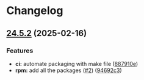 # Changelog

## [24.5.2](https://github.com/joshuachp/packages/compare/astartectl-v24.5.2...astartectl-v24.5.2) (2025-02-16)


### Features

* **ci:** automate packaging with make file ([887910e](https://github.com/joshuachp/packages/commit/887910e26c42e71970ce0b94f12bccfe619c0574))
* **rpm:** add all the packages ([#2](https://github.com/joshuachp/packages/issues/2)) ([94692c3](https://github.com/joshuachp/packages/commit/94692c3e51d56c0cd6b247db63361bc7d5bc2532))
